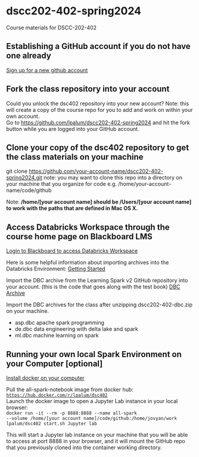 # dscc202-402-spring2024
Course materials for DSCC-202-402
## Establishing a GitHub account if you do not have one already
[Sign up for a new github account](https://docs.github.com/en/github/getting-started-with-github/signing-up-for-a-new-github-account) <br>

## Fork the class repository into your account
Could you unlock the dsc402 repository into your new account?  Note: this will create a copy of the course repo for you to add and work on within your
own account.<br>
Go to https://github.com/lpalum/dscc202-402-spring2024 and hit the fork button while you are logged into your GitHub account.

## Clone your copy of the dsc402 repository to get the class materials on your machine
git clone https://github.com/your-account-name/dscc202-402-spring2024.git
note: you may want to clone this repo into a directory on your machine that you organize for code e.g. /home/your-account-name/code/github

Note: **/home/[your account name] should be /Users/[your account name] to work with the paths that are defined in Mac OS X.**

## Access Databricks Workspace through the course home page on Blackboard LMS
[Login to Blackboard to access Databricks Workspace](https://learn.rochester.edu/)


Here is some helpful information about importing archives into the Databricks Environment: 
[Getting Started](https://docs.databricks.com/en/workspace/index.html)

Import the DBC archive from the Learning Spark v2 GitHub repository into your account. (this is the code that goes along with the test book)
[DBC Archive](https://github.com/databricks/LearningSparkV2/blob/master/notebooks/LearningSparkv2.dbc)

Import the DBC archives for the class after unzipping dscc202-402-dbc.zip on your machine.
- asp.dbc   apache spark programming
- de.dbc    data engineering with delta lake and spark
- ml.dbc    machine learning on spark

## Running your own local Spark Environment on your Computer [optional]
[Install docker on your computer](https://docs.docker.com/get-docker/)

Pull the all-spark-notebook image from docker hub: <br>
<code>https://hub.docker.com/r/lpalum/dsc402</code>
<br>Launch the docker image to open a Jupyter Lab instance in your local browser:<br>
<code>docker run -it --rm -p 8888:8888 --name all-spark --volume /home/[your account name]/code/github:/home/jovyan/work lpalum/dsc402 start.sh Jupyter lab</code>

This will start a Jupyter lab instance on your machine that you will be able to access at port 8888 in your browser, and it will mount the GitHub repo that you previously
cloned into the container working directory.
